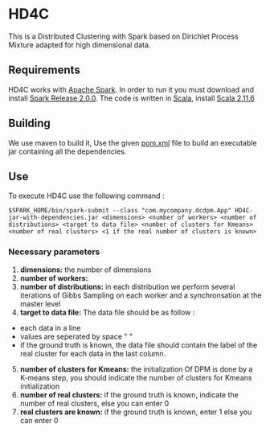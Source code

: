# HD4C

This is a Distributed Clustering with Spark based on Dirichlet Process Mixture adapted for high dimensional data.

## Requirements
HD4C works with [Apache Spark](http://spark.apache.org). In order to run it you must download and install [Spark Release 2.0.0](https://spark.apache.org/releases/spark-release-2-0-0.html).
The code is written in [Scala](https://www.scala-lang.org/), install [Scala 2.11.6](https://www.scala-lang.org/download/2.11.6.html)

## Building
We use maven to build it, Use the given [pom.xml](https://github.com/anonymeDoc/HD4C/blob/master/pom.xml) file to build an executable jar containing all the dependencies.

## Use
To execute HD4C use the following command :
```
$SPARK_HOME/bin/spark-submit --class "com.mycompany.dcdpm.App" HD4C-jar-with-dependencies.jar <dimensions> <number of workers> <number of distributions> <target to data file> <number of clusters for Kmeans> <number of real clusters> <1 if the real number of clusters is known>
```
### Necessary parameters 
1. **dimensions:** the number of dimensions
2. **number of workers:**
3. **number of distributions:** in each distribution we perform several iterations of Gibbs Sampling on each worker and a synchronsation at the master level  
4. **target to data file:** The data file should be as follow :
  * each data in a line
  * values are seperated by space " "
  * if the ground truth is known, the data file should contain the label of the real cluster for each data in the last column.
5. **number of clusters for Kmeans:** the initialization Of DPM is done by a K-means step, you should indicate the number of clusters for Kmeans initialization
6. **number of real clusters:** if the ground truth is known, indicate the number of real clusters, else you can enter 0 
7. **real clusters are known:** if the ground truth is known, enter 1 else you can enter 0

